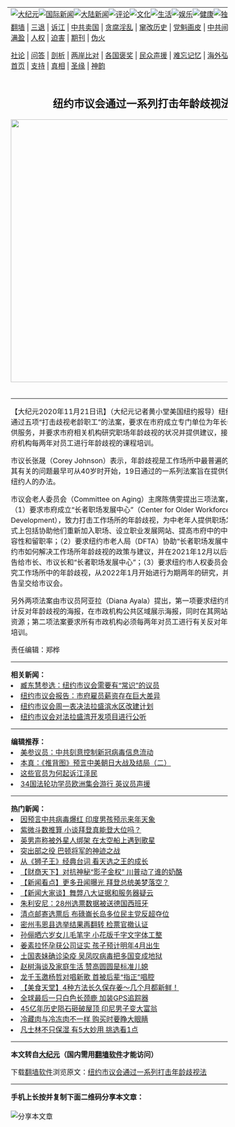 <a name="1" id="1" target="_blank"></a><span id="1"></span>  <table align=center border="0"><tr><td colspan="2" valign=TOP><a href="/gb/nsc413.md#1"><img src="https://raw.githubusercontent.com/tatmqp396/www/master/t/djy/1.jpg" title="大纪元"></a><a href="/gb/n24hr.md#1"><img src="https://raw.githubusercontent.com/tatmqp396/www/master/t/djy/3.jpg" title="国际新闻"></a><a href="/gb/nsc413.md#1"><img src="https://raw.githubusercontent.com/tatmqp396/www/master/t/djy/4.jpg" title="大陆新闻"></a><a href="/gb/news392.md#1"><img src="https://raw.githubusercontent.com/tatmqp396/www/master/t/djy/5.jpg" title="评论"></a><a href="/gb/news2007.md#1"><img src="https://raw.githubusercontent.com/tatmqp396/www/master/t/djy/6.jpg" title="文化"></a><a href="/gb/news2008.md#1"><img src="https://raw.githubusercontent.com/tatmqp396/www/master/t/djy/7.jpg" title="生活"></a><a href="/gb/ncyule.md#1"><img src="https://raw.githubusercontent.com/tatmqp396/www/master/t/djy/8.jpg" title="娱乐"></a><a href="/gb/nsc1002.md#1"><img src="https://raw.githubusercontent.com/tatmqp396/www/master/t/djy/9.jpg" title="健康"><a href="/gb/nf6092.md#1"><img src="https://raw.githubusercontent.com/tatmqp396/www/master/t/djy/10a.jpg" title="独家"></a><a href="/gb/nf4514.md#1"><img src="https://raw.githubusercontent.com/tatmqp396/www/master/t/djy/12a.jpg" title="头条"></a></td></tr>  <tr><td colspan="2" valign=TOP><a target="_blank" href="https://github.com/bannedbook/fanqiang/wiki">翻墙</a> | <a target="_blank" href="/gb/nf5657.md#1">三退</a> | <a target="_blank" href="/gb/nf6124.md#1">诉江</a> | <a target="_blank" href="/gb/nf1176117.md#1">中共卖国</a> | <a target="_blank" href="/gb/nf5773.md#1">贪腐淫乱</a> | <a target="_blank" href="/gb/nf1176115.md#1">窜改历史</a> | <a target="_blank" href="/gb/nf1176107.md#1">党魁画皮</a> | <a target="_blank" href="/gb/nf1320400.md#1">中共间谍</a> | <a target="_blank" href="/gb/nf1176114.md#1">破坏传统</a> | <a target="_blank" href="https://github.com/fqnews/ntdtv/blob/master/gb/prog447_1.md#1">恶贯满盈</a> | <a target="_blank" href="/gb/ncid278.md#1">人权</a> | <a target="_blank" href="/gb/nf1176111.md#1">迫害</a> | <a target="_blank" href="https://gitlab.com/szzdlab/mh-qikan/blob/master/README.md#1">期刊</a> | <a target="_blank" href="/gb/nf5562.md#1">伪火</a></p>
<p><a target="_blank" href="/gb/9p.md#1">社论</a> | <a target="_blank" href="/gb/nf4378.md#1">问答</a> | <a target="_blank" href="/gb/nf5792.md#1">剖析</a> | <a target="_blank" href="/gb/nf5735.md#1">两岸比对</a> | <a target="_blank" href="/gb/nf6119.md#1">各国褒奖</a> | <a target="_blank" href="/gb/nf6120.md#1">民众声援</a> | <a target="_blank" href="/gb/nf1188594.md#1">难忘记忆</a> | <a target="_blank" href="/gb/nf3180.md#1">海外弘传</a> | <a target="_blank" href="/gb/nf5410.md#1">万人上访</a> | <a target="_blank" href="https://github.com/bannedbook/fanqiang/wiki">平台首页</a> | <a target="_blank" href="/gb/nf4386.md#1">支持</a> | <a target="_blank" href="/gb/nf4389.md#1">真相</a> | <a target="_blank" href="/gb/nf5790.md#1">圣缘</a> | <a target="_blank" href="/gb/nf4786.md#1">神韵</a></td></tr>  <tr><td valign=TOP width="626"><h2 align=center>纽约市议会通过一系列打击年龄歧视法</h2>  <img width="600" src="https://i.epochtimes.com/assets/uploads/2020/11/us-election-voter-fraud__1200x800-320x200.jpg" />  <h6></h6>  <hr>  	<p>【大纪元2020年11月21日讯】（大纪元记者黄小堂美国<ahref="/gb/tag/%E7%BA%BD%E7%BA%A6.md#1">纽约</a>报导）纽约<ahref="/gb/tag/%E5%B8%82%E8%AE%AE%E4%BC%9A.md#1">市议会</a>19日通过五项“打击歧视老龄职工”的法案，要求在市府成立专门单位为年长者职场发展提供服务，并要求市府相关机构研究职场<ahref="/gb/tag/%E5%B9%B4%E9%BE%84%E6%AD%A7%E8%A7%86.md#1">年龄歧视</a>的状况并提供建议，接下来会要求市府机构每两年对员工进行年龄歧视的课程培训。</p>
  <p>市议长张晟（Corey Johnson）表示，<ahref="/gb/tag/%E5%B9%B4%E9%BE%84%E6%AD%A7%E8%A7%86.md#1">年龄歧视</a>是工作场所中最普遍的歧视之一，与其有关的问题最早可从40岁时开始，19日通过的一系列法案旨在提供保护年纪稍长<ahref="/gb/tag/%E7%BA%BD%E7%BA%A6.md#1">纽约</a>人的办法。</p>
  <p><ahref="/gb/tag/%E5%B8%82%E8%AE%AE%E4%BC%9A.md#1">市议会</a>老人委员会（Committee on Aging）主席陈倩雯提出三项法案，其中包括（1）要求市府成立“长者职场发展中心”（Center for Older Workforce Development），致力打击工作场所的年龄歧视，为中老年人提供职场发展服务。方式上包括协助他们重新加入职场、设立职业发展网站、提高市府中的中老年员工的包容性和留职率；（2）要求纽约市老人局（DFTA）协助“长者职场发展中心”，提供纽约市如何解决工作场所年龄歧视的政策与建议，并在2021年12月以后每两年提交报告给市长、市议长和“长者职场发展中心”；（3）要求纽约市人权委员会（CCHR）研究工作场所中的年龄歧视，从2022年1月开始进行为期两年的研究，并将调查结果报告呈交给市议会。</p>
  <p>另外两项法案由市议员阿亚拉（Diana Ayala）提出，第一项要求纽约市人权委员会设计反对年龄歧视的海报，在市政机构公共区域展示海报，同时在其网站上提供相应的资源；第二项法案要求所有市政机构必须每两年对员工进行有关反对年龄歧视的课程培训。</p>
  <p>责任编辑：郑桦</p>
  	  <hr>      <strong>相关新闻：</strong>  <li><a href="/gb/20/10/8/n12461263.md#1">臧东慧参选：纽约市议会需要有“常识”的议员</a></li>  <li><a href="/gb/20/10/31/n12515260.md#1">纽约市议会报告：市府雇员薪资存在巨大差异</a></li>  <li><a href="/gb/20/11/6/n12529125.md#1">纽约市议会周一表决法拉盛滨水区改建计划</a></li>  <li><a href="/gb/20/11/11/n12540665.md#1">纽约市议会对法拉盛湾开发项目进行公听</a></li>  <hr>      <strong>编辑推荐：</strong>  <li><a href="/gb/20/2/22/n11887949.md#1">美参议员：中共刻意控制新冠病毒信息流动</a></li>  <li><a href="/gb/18/6/7/n10464792.md#1" target="_blank">本真：《推背图》预言中美朝日大战及结局（二）</a></li><li><a href="/gb/18/8/28/n10672014.md?dfh#1" target="_blank">这些官员为何起诉江泽民</a></li><li><a href="/gb/19/8/30/n11488843.md#1" target="_blank">34国法轮功学员欧洲集会游行 英议员声援</a></li>  <hr>    <strong>热门新闻：</strong>  <li><a href="/gb/20/11/15/n12550540.md#1">因预言中共病毒爆红 印度男孩预示来年天象</a></li>  <li><a href="/gb/20/11/13/n12546586.md#1">紫微斗数推算  小谈拜登真能登大位吗？</a></li>  <li><a href="/gb/20/11/16/n12553064.md#1">英男声称被外星人绑架 在太空船上遇到歌星</a></li>  <li><a href="/gb/20/11/11/n12541883.md#1">突出部之役 巴顿将军的神迹之战</a></li>  <li><a href="/gb/20/11/17/n12556457.md#1">从《狮子王》经典台词 看天选之王的成长</a></li>  <li><a href="/gb/20/11/20/n12564519.md#1">【财商天下】对抗神秘“影子金权” 川普动了谁的奶酪</a></li>  <li><a href="/gb/20/11/19/n12562189.md#1">【新闻看点】更多丑闻曝光 拜登总统美梦落空？</a></li>  <li><a href="/gb/20/11/20/n12563699.md#1">【新闻大家谈】舞弊八大证据和服务器疑云</a></li>  <li><a href="/gb/20/11/19/n12561543.md#1">朱利安尼：28州选票数据被送德国西班牙</a></li>  <li><a href="/gb/20/11/19/n12560324.md#1">清点邮寄选票后 布碌崙长岛多位民主党反超夺位</a></li>  <li><a href="/gb/20/11/19/n12560602.md#1">密州韦恩县选举结果再翻转 检票官撤认证</a></li>  <li><a href="/gb/20/11/18/n12559155.md#1">孙俪晒六岁女儿毛笔字 小花版千字文字体工整</a></li>  <li><a href="/gb/20/11/19/n12560394.md#1">姜素拉怀孕获公司证实 孩子预计明年4月出生</a></li>  <li><a href="/gb/20/11/17/n12557059.md#1">土国表妹确诊染疫 吴凤叹病毒把多国变成地狱</a></li>  <li><a href="/gb/20/11/19/n12561769.md#1">赵树海谈及家庭生活 赞高圆圆是标准儿媳</a></li>  <li><a href="/gb/20/11/19/n12560410.md#1">龙千玉邀杨哲对唱新歌 首被后辈“指正”唱腔</a></li>  <li><a href="/gb/20/11/18/n12557834.md#1">【美食天堂】4种方法长久保存姜～几个月都新鲜！</a></li>  <li><a href="/gb/20/11/18/n12557479.md#1">全球最后一只白色长颈鹿 加装GPS追踪器</a></li>  <li><a href="/gb/20/11/18/n12557985.md#1">45亿年历史陨石砸破屋顶 印尼男子变大富翁</a></li>  <li><a href="/gb/20/11/15/n12550494.md#1">冷藏肉与冷冻肉不一样 购买时要睁大眼睛</a></li>  <li><a href="/gb/20/11/17/n12556081.md#1">凡士林不只保湿 有5大妙用 挑选看1点</a></li>  <hr>    <strong>本文转自<a href="https://www.epochtimes.com">大纪元</a>（国内需用<a href="https://github.com/bannedbook/fanqiang/wiki">翻墙软件</a>才能访问）</strong><p>下载<a href="https://github.com/bannedbook/fanqiang/wiki">翻墙软件</a>浏览原文：<a href="https://www.epochtimes.com/gb/20/11/21/n12565269.htm">纽约市议会通过一系列打击年龄歧视法</a></p>
<hr>    <strong>手机上长按并复制下面二维码分享本文章：</strong><br><br><img src="https://chart.apis.google.com/chart?cht=qr&chs=240x240&choe=UTF-8&chld=M|2&chl=/gb/20/11/21/n12565269.md%231" title="分享本文章"></td><td valign=TOP><a href="/gb/16/1/21/n4622075.md?dfh#1" target="_blank"><img src="https://raw.githubusercontent.com/tatmqp396/djy/master/gb/300/wei-f1.jpg" title="中共的伪火骗局"  alt="中共的伪火骗局"></a><br><a href="https://github.com/tatmqp396/www/blob/master/README.md?dfh#9" target="_blank"><img src="https://raw.githubusercontent.com/tatmqp396/djy/master/gb/300/yong-h.jpg" title="永恒的见证"  alt="永恒的见证"></a><br><a href="/gb/13/9/29/n3974789.md?dfh#1" target="_blank"><img src="https://raw.githubusercontent.com/tatmqp396/djy/master/gb/300/shang-lnz.jpg" title="善良女子被中共投男牢"  alt="善良女子被中共投男牢"></a><br><a href="/gb/16/3/16/n4663449.md?dfh#1" target="_blank"><img src="https://raw.githubusercontent.com/tatmqp396/djy/master/gb/300/huo-z3.jpg" title="警卫目击活摘器官"  alt="警卫目击活摘器官"></a><br><a href="/gb/16/8/7/n8177641.md?dfh#1" target="_blank"><img src="https://raw.githubusercontent.com/tatmqp396/djy/master/gb/300/huo-z4.jpg" title="证人描述活摘恐怖"  alt="证人描述活摘恐怖"></a><br><a href="/gb/10/4/19/n2881569.md?dfh#1" target="_blank"><img src="https://raw.githubusercontent.com/tatmqp396/djy/master/gb/300/huo-z1.jpg" title="揭开活摘器官黑幕"  alt="揭开活摘器官黑幕"></a><br><a href="/gb/10/11/7/n3077476.md?dfh#1" target="_blank"><img src="https://raw.githubusercontent.com/tatmqp396/djy/master/gb/300/ma-ks.jpg" title="马克思的成魔之路"  alt="马克思的成魔之路"></a><br><a href="/gb/14/6/9/n4173977.md?dfh#1" target="_blank"><img src="https://raw.githubusercontent.com/tatmqp396/djy/master/gb/300/chang-zs.jpg" title="藏字石 蕴天机"  alt="藏字石 蕴天机"></a><br><a href="/gb/18/5/10/n10381511.md?dfh#1" target="_blank"><img src="https://raw.githubusercontent.com/tatmqp396/djy/master/gb/300/st1.jpg" title="关注3亿人三退"  alt="关注3亿人三退"></a><br><a href="/gb/18/3/21/n10237682.md?dfh#1" target="_blank"><img src="https://raw.githubusercontent.com/tatmqp396/djy/master/gb/300/jie-t.jpg" title="解体中共复兴中华"  alt="解体中共复兴中华"></a><br><a href="/gb/9/2/9/n2422991.md?dfh#1" target="_blank"><img src="https://raw.githubusercontent.com/tatmqp396/djy/master/gb/300/gao-zs.jpg" title="中共迫害良心律师"  alt="中共迫害良心律师"></a><br><a href="/gb/18/12/9/n10900044.md?dfh#1" target="_blank"><img src="https://raw.githubusercontent.com/tatmqp396/djy/master/gb/300/sj1.jpg" title="303万人举报江泽民"  alt="303万人举报江泽民"></a><br><a href="/gb/18/8/28/n10672014.md?dfh#1" target="_blank"><img src="https://raw.githubusercontent.com/tatmqp396/djy/master/gb/300/sj2.jpg" title="这些官员为何起诉江泽民"  alt="这些官员为何起诉江泽民"></a><br><a href="/gb/8/12/18/n2367165.md?dfh#1" target="_blank"><img src="https://raw.githubusercontent.com/tatmqp396/djy/master/gb/300/liangan.jpg" title="海峡两岸的强烈对比"  alt="海峡两岸的强烈对比"></a><br><a href="/gb/15/12/10/n4593139.md?dfh#1" target="_blank"><img src="https://raw.githubusercontent.com/tatmqp396/djy/master/gb/300/jia-ndzl.jpg" title="加拿大总理的贺信"  alt="加拿大总理的贺信"></a><br><a href="/gb/11/6/17/n3289382.md?dfh#1" target="_blank"><img src="https://raw.githubusercontent.com/tatmqp396/djy/master/gb/300/xiao-wd.jpg" title="探寻真相兼听则明"  alt="探寻真相兼听则明"></a><br><a href="/gb/18/10/27/n10812623.md?dfh#1" target="_blank"><img src="https://raw.githubusercontent.com/tatmqp396/djy/master/gb/300/yindu.jpg" title="印度媒体报道东方"  alt="印度媒体报道东方"></a><br><a href="/gb/18/6/9/n10469652.md?dfh#1" target="_blank"><img src="https://raw.githubusercontent.com/tatmqp396/djy/master/gb/300/xie-j.jpg" title="不一样的海外校园"  alt="不一样的海外校园"></a><br><a href="/gb/7/4/5/n1669415.md?dfh#1" target="_blank"><img src="https://raw.githubusercontent.com/tatmqp396/djy/master/gb/300/li-up.jpg" title="从大师到徒弟的传奇"  alt="从大师到徒弟的传奇"></a><br><a href="/gb/17/5/26/n9191512.md?dfh#1" target="_blank"><img src="https://raw.githubusercontent.com/tatmqp396/djy/master/gb/300/zfl2.jpg" title="亿万人与东方一本奇书"  alt="亿万人与东方一本奇书"></a><br><a href="/gb/13/11/27/n4020290.md?dfh#1" target="_blank"><img src="https://raw.githubusercontent.com/tatmqp396/djy/master/gb/300/zhen-h.jpg" title="大陆见不到的震撼场面"  alt="大陆见不到的震撼场面"></a><br><a href="/gb/15/7/17/n4482910.md?dfh#1" target="_blank"><img src="https://raw.githubusercontent.com/tatmqp396/djy/master/gb/300/dalu-sk.jpg" title="人心向善 大陆当初盛况"  alt="人心向善 大陆当初盛况"></a><br><a href="/gb/19/1/5/n10955468.md?dfh#1" target="_blank"><img src="https://raw.githubusercontent.com/tatmqp396/djy/master/gb/300/zfl1.jpg" title="追寻真理 这书讲什么"  alt="追寻真理 这书讲什么"></a><br><a href="https://github.com/bannedbook/fanqiang/wiki" target="_blank"><img src="https://raw.githubusercontent.com/tatmqp396/djy/master/gb/300/fq1.jpg" title="下载免费翻墙软件"  alt="下载免费翻墙软件"></a><br></td></tr></table>